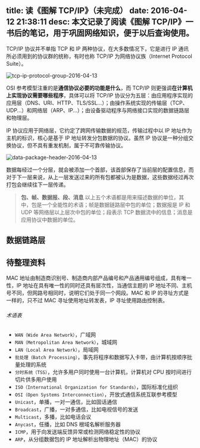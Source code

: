 title: 读《图解 TCP/IP》（未完成）
date: 2016-04-12 21:38:11
desc: 本文记录了阅读《图解 TCP/IP》一书后的笔记，用于巩固网络知识，便于以后查询使用。
---

TCP/IP 协议并不单指 TCP 和 IP 两种协议，在大多数情况下，它是进行 IP 通讯所必须用到的协议群的统称，有时也称 TCP/IP 为网络协议族（Internet Protocol Suite）。

![tcp-ip-protocol-group-2016-04-13](/img/tcp-ip-protocol-group-2016-04-13.png)

<!-- more -->

OSI 参考模型注重的是**通信协议必要的功能是什么**，而 TCP/IP 则更强调**在计算机上实现协议需要哪些程序**，具体可以将 TCP/IP 协议分为五层：由应用程序实现的应用层（DNS、URI、HTTP、TLS/SSL...）；由操作系统实现的传输层（TCP、UDP...）和网络层（ARP、IP...）；由设备驱动程序与网络接口实现的数据链路层和物理层。

IP 协议应用于网络层，它约定了跨网传输数据的规范，传输过程中以 IP 地址作为主机的标识，核心是基于 IP 地址转发分包数据的协议。虽然 IP 协议是一种分组交换协议，但不具有重发机制，属于不可靠传输协议。

![data-package-header-2016-04-13](/img/data-package-header-2016-04-13.png)

数据每经过一个分层，就会被添加一个首部，该首部保存了当前层的配置信息，而对于下一层来说，从上一层发送过来的所有包都被认为是数据，这些数据经过再次打包会继续往下一层传递。

> **包、帧、数据报、段、消息**
> 以上五个术语都是用来描述数据的单位，其中，包是一个全能性的术语；帧是数据链路层中包的单位；数据报是 IP 和 UDP 等网络层以上层次中包的单位；段表示 TCP 数据流中的信息；消息是应用协议中数据的单位。

## 数据链路层


## 待整理资料

MAC 地址由制造商识别号、制造商内部产品编号和产品通用编号组成，具有唯一性，IP 地址在具有唯一性的同时还具有层次性，当通信主题的 IP 地址不同、主机号不同，但网路号相同时，说明它们处于同一个网段。MAC 和 IP 的寻址方式是一样的，只不过 MAC 寻址使用地址转发表，IP 寻址使用路由控制表。

###### 术语表

- `WAN（Wide Area Network）`，广域网
- `MAN（Metropolitan Area Network）`，城域网
- `LAN（Local Area Network）`，局域网
- `批处理（Batch Processing）`，事先将程序和数据写入卡带，由计算机按顺序批量处理的系统
- `分时系统（TSS）`，允许多用户同时使用一台计算机，计算机对 CPU 按时间进行切片供多用户使用
- `ISO（International Organization for Standards）`，国际标准化组织
- `OSI（Open Systems Interconnection）`，开放式通信系统互联参考模型
- `Unicast`，单播，一对一通信，比如固话通信
- `Broadcast`，广播，一对多通信，比如电视信号的发送
- `Multicast`，多播，比如电话会议
- `Anycast`，任播，比如 DNS 根域名解析服务器
- `ICMP`，用于向发送端反馈异常或检测网络稳定性的协议
- `ARP`，从分组数据包的 IP 地址解析出物理地址（MAC）的协议


